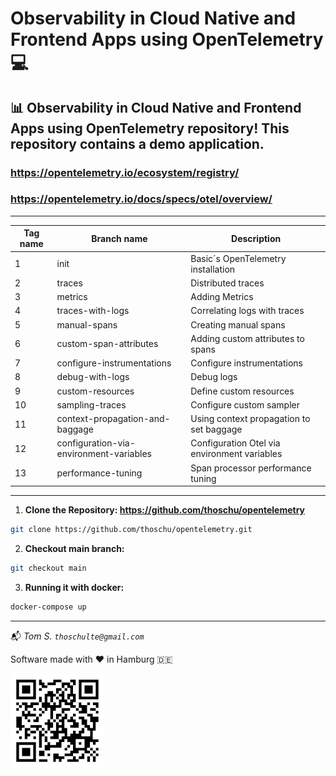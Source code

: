# Observability in Cloud Native and Frontend Apps using OpenTelemetry 💻

## 📊 Observability in Cloud Native and Frontend Apps using OpenTelemetry repository! This repository contains a demo application.

### https://opentelemetry.io/ecosystem/registry/
### https://opentelemetry.io/docs/specs/otel/overview/

---

| Tag name | Branch name                             | Description                                  |
| -------- | --------------------------------------- | -------------------------------------------- |
|   1      | init                                    | Basic´s OpenTelemetry installation           |
|   2      | traces                                  | Distributed traces                           |
|   3      | metrics                                 | Adding Metrics                               |
|   4      | traces-with-logs                        | Correlating logs with traces                 |
|   5      | manual-spans                            | Creating manual spans                        |
|   6      | custom-span-attributes                  | Adding custom attributes to spans            |
|   7      | configure-instrumentations              | Configure instrumentations                   |
|   8      | debug-with-logs                         | Debug logs                                   |
|   9      | custom-resources                        | Define custom resources                      |
|   10     | sampling-traces                         | Configure custom sampler                     |
|   11     | context-propagation-and-baggage         | Using context propagation to set baggage     |
|   12     | configuration-via-environment-variables | Configuration Otel via environment variables |
|   13     | performance-tuning                      | Span processor performance tuning            |

---

1. **Clone the Repository: https://github.com/thoschu/opentelemetry** 

```bash
git clone https://github.com/thoschu/opentelemetry.git
```

2. **Checkout main branch:** 

```bash
git checkout main
```

3. **Running it with docker:** 

```bash
docker-compose up
```

---

📬
*Tom S.*
*```thoschulte@gmail.com```*

Software made with ❤️ in Hamburg 🇩🇪

![qr-code](./assets/thomas-schulte.de.png)
